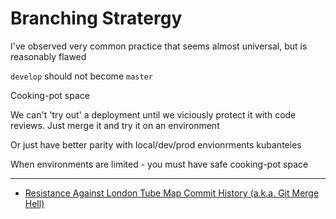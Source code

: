 Branching Stratergy
===================

I've observed very common practice that seems almost universal, but is reasonably flawed

`develop` should not become `master`

Cooking-pot space

We can't 'try out' a deployment until we viciously protect it with code reviews.
Just merge it and try it on an environment

Or just have better parity with local/dev/prod envionrments
kubanteies

When environments are limited - you must have safe cooking-pot space


---

* [Resistance Against London Tube Map Commit History (a.k.a. Git Merge Hell)](https://www.tugberkugurlu.com/archive/resistance-against-london-tube-map-commit-history-a-k-a--git-merge-hell)